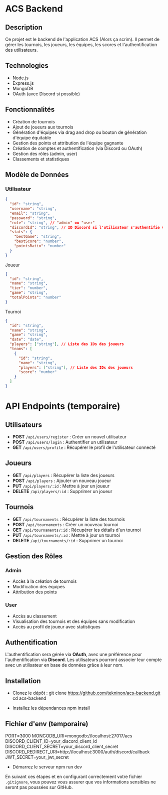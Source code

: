 # ACS Backend

## Description

Ce projet est le backend de l'application ACS (Alors ça scrim). Il permet de gérer les tournois, les joueurs, les équipes, les scores et l'authentification des utilisateurs.

## Technologies

- Node.js
- Express.js
- MongoDB
- OAuth (avec Discord si possible)

## Fonctionnalités

- Création de tournois
- Ajout de joueurs aux tournois
- Génération d'équipes via drag and drop ou bouton de génération d'équipe équitable
- Gestion des points et attribution de l'équipe gagnante
- Création de comptes et authentification (via Discord ou OAuth)
- Gestion des rôles (admin, user)
- Classements et statistiques

## Modèle de Données

### Utilisateur

```json
{
  "id": "string",
  "username": "string",
  "email": "string",
  "password": "string",
  "role": "string", // "admin" ou "user"
  "discordId": "string", // ID Discord si l'utilisateur s'authentifie via Discord
  "stats": {
    "bestGame": "string",
    "bestScore": "number",
    "pointsRatio": "number"
  }
}
```

Joueur

```json
{
  "id": "string",
  "name": "string",
  "tier": "number",
  "game": "string",
  "totalPoints": "number"
}
```

Tournoi

```json
{
  "id": "string",
  "name": "string",
  "game": "string",
  "date": "date",
  "players": ["string"], // Liste des IDs des joueurs
  "teams": [
    {
      "id": "string",
      "name": "string",
      "players": ["string"], // Liste des IDs des joueurs
      "score": "number"
    }
  ]
}
```

# API Endpoints (temporaire)

## Utilisateurs

- **POST** `/api/users/register` : Créer un nouvel utilisateur
- **POST** `/api/users/login` : Authentifier un utilisateur
- **GET** `/api/users/profile` : Récupérer le profil de l'utilisateur connecté

## Joueurs

- **GET** `/api/players` : Récupérer la liste des joueurs
- **POST** `/api/players` : Ajouter un nouveau joueur
- **PUT** `/api/players/:id` : Mettre à jour un joueur
- **DELETE** `/api/players/:id` : Supprimer un joueur

## Tournois

- **GET** `/api/tournaments` : Récupérer la liste des tournois
- **POST** `/api/tournaments` : Créer un nouveau tournoi
- **GET** `/api/tournaments/:id` : Récupérer les détails d'un tournoi
- **PUT** `/api/tournaments/:id` : Mettre à jour un tournoi
- **DELETE** `/api/tournaments/:id` : Supprimer un tournoi

## Gestion des Rôles

### Admin

- Accès à la création de tournois
- Modification des équipes
- Attribution des points

### User

- Accès au classement
- Visualisation des tournois et des équipes sans modification
- Accès au profil de joueur avec statistiques

## Authentification

L'authentification sera gérée via **OAuth**, avec une préférence pour l'authentification via **Discord**. Les utilisateurs pourront associer leur compte avec un utilisateur en base de données grâce à leur nom.

## Installation

- Clonez le dépôt : git clone https://github.com/tekninon/acs-backend.git
  cd acs-backend

* Installez les dépendances
  npm install

## Fichier d'env (temporaire)

PORT=3000
MONGODB_URI=mongodb://localhost:27017/acs
DISCORD_CLIENT_ID=your_discord_client_id
DISCORD_CLIENT_SECRET=your_discord_client_secret
DISCORD_REDIRECT_URI=http://localhost:3000/auth/discord/callback
JWT_SECRET=your_jwt_secret

- Démarrez le serveur
  npm run dev

En suivant ces étapes et en configurant correctement votre fichier `.gitignore`, vous pouvez vous assurer que vos informations sensibles ne seront pas poussées sur GitHub.

